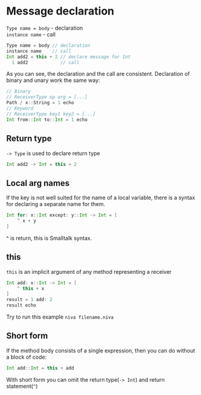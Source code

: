 
# Message declaration

`Type name = body` -  declaration  
`instance name` - call   

```Scala
Type name = body // declaration
instance name    // call
Int add2 = this + 2 // declare message for Int
  1 add2            // call
```

As you can see, the declaration and the call are consistent.
Declaration of binary and unary work the same way:

```Scala
// Binary
// ReceiverType op arg = [...]
Path / x::String = 1 echo
// Keyword
// ReceiverType key1 key2 = [...]
Int from::Int to::Int = 1 echo
```


## Return type
`-> Type` is used to declare return type
```Scala
Int add2 -> Int = this + 2
```

## Local arg names
If the key is not well suited for the name of a local variable, 
there is a syntax for declaring a separate name for them.

```Scala
Int for: x::Int except: y::Int -> Int = [
    ^ x + y
]
```
^ is return, this is Smalltalk syntax. 


## this
`this` is an implicit argument of any method representing a receiver

```Scala
Int add: x::Int -> Int = [
    ^ this + x
]
result = 1 add: 2
result echo
```
Try to run this example `niva filename.niva`

## Short form
If the method body consists of a single expression, 
then you can do without a block of code:
```Scala
Int add::Int = this + add
```
With short form you can omit the return type(`-> Int`) and return statement(`^`)
